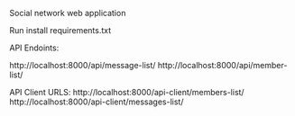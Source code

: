 Social network web application

Run install requirements.txt


API Endoints:

http://localhost:8000/api/message-list/
http://localhost:8000/api/member-list/

API Client URLS:
http://localhost:8000/api-client/members-list/
http://localhost:8000/api-client/messages-list/